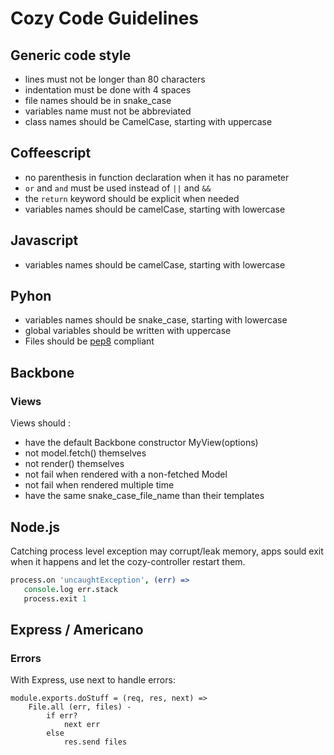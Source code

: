 # Cozy Code Guidelines

## Generic code style

* lines must not be longer than 80 characters
* indentation must be done with 4 spaces
* file names should be in snake_case
* variables name must not be abbreviated
* class names should be CamelCase, starting with uppercase

## Coffeescript
* no parenthesis in function declaration when it has no parameter
* `or` and `and` must be used instead of `||` and `&&`
* the `return` keyword should be explicit when needed
* variables names should be camelCase, starting with lowercase

## Javascript

* variables names should be camelCase, starting with lowercase

## Pyhon

* variables names should be snake_case, starting with lowercase
* global variables should be written with uppercase
* Files should be [pep8](http://www.python.org/dev/peps/pep-0008/) compliant

## Backbone

### Views
Views should :
- have the default Backbone constructor MyView(options)
- not model.fetch() themselves
- not render() themselves
- not fail when rendered with a non-fetched Model
- not fail when rendered multiple time
- have the same snake_case_file_name than their templates

## Node.js
Catching process level exception may corrupt/leak memory, apps sould exit when it happens
and let the cozy-controller restart them.
```coffee
process.on 'uncaughtException', (err) =>
   console.log err.stack
   process.exit 1
```

## Express / Americano

### Errors

With Express, use next to handle errors:

    module.exports.doStuff = (req, res, next) =>
        File.all (err, files) -
            if err?
                next err
            else
                res.send files
